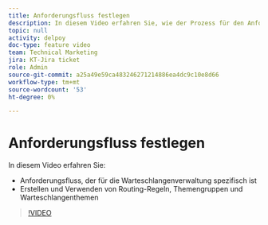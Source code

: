 ```yaml
---
title: Anforderungsfluss festlegen
description: In diesem Video erfahren Sie, wie der Prozess für den Anforderungsfluss funktioniert und wie Routing-Regeln, Themengruppen und Themen in der Warteschlange erstellt werden.
topic: null
activity: delpoy
doc-type: feature video
team: Technical Marketing
jira: KT-Jira ticket
role: Admin
source-git-commit: a25a49e59ca483246271214886ea4dc9c10e8d66
workflow-type: tm+mt
source-wordcount: '53'
ht-degree: 0%

---
```


# Anforderungsfluss festlegen

In diesem Video erfahren Sie:

* Anforderungsfluss, der für die Warteschlangenverwaltung spezifisch ist
* Erstellen und Verwenden von Routing-Regeln, Themengruppen und Warteschlangenthemen

>[!VIDEO](https://video.tv.adobe.com/v/335222/?quality=12&learn=on)
